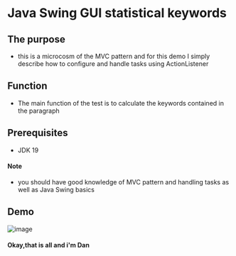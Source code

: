 # Java Swing GUI statistical keywords
## The purpose
- this is a microcosm of the MVC pattern and for this demo I simply describe how to configure and handle tasks using ActionListener
## Function
- The main function of the test is to calculate the keywords contained in the paragraph
## Prerequisites
- JDK 19
#### Note 
* you should have good knowledge of MVC pattern and handling tasks as well as Java Swing basics
## Demo
![image](https://user-images.githubusercontent.com/127305381/229303858-3b4da5b0-e28a-49e0-84aa-fab907e84262.png)

#### Okay,that is all and i'm Dan 
